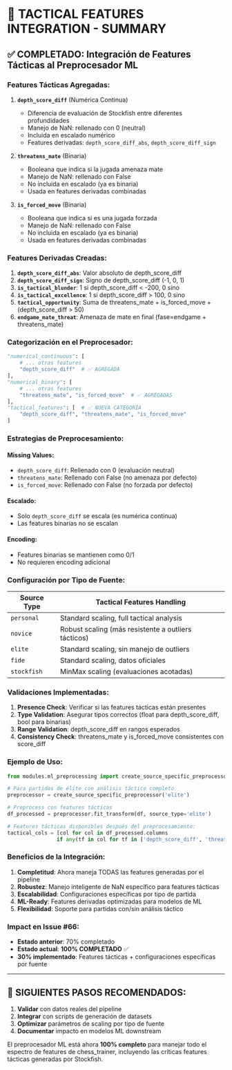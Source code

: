 # 🎯 TACTICAL FEATURES INTEGRATION - SUMMARY

## ✅ COMPLETADO: Integración de Features Tácticas al Preprocesador ML

### **Features Tácticas Agregadas:**

1. **`depth_score_diff`** (Numérica Continua)
   - Diferencia de evaluación de Stockfish entre diferentes profundidades
   - Manejo de NaN: rellenado con 0 (neutral)
   - Incluida en escalado numérico
   - Features derivadas: `depth_score_diff_abs`, `depth_score_diff_sign`

2. **`threatens_mate`** (Binaria)
   - Booleana que indica si la jugada amenaza mate
   - Manejo de NaN: rellenado con False
   - No incluida en escalado (ya es binaria)
   - Usada en features derivadas combinadas

3. **`is_forced_move`** (Binaria)
   - Booleana que indica si es una jugada forzada
   - Manejo de NaN: rellenado con False
   - No incluida en escalado (ya es binaria)
   - Usada en features derivadas combinadas

### **Features Derivadas Creadas:**

1. **`depth_score_diff_abs`**: Valor absoluto de depth_score_diff
2. **`depth_score_diff_sign`**: Signo de depth_score_diff (-1, 0, 1)
3. **`is_tactical_blunder`**: 1 si depth_score_diff < -200, 0 sino
4. **`is_tactical_excellence`**: 1 si depth_score_diff > 100, 0 sino
5. **`tactical_opportunity`**: Suma de threatens_mate + is_forced_move + (depth_score_diff > 50)
6. **`endgame_mate_threat`**: Amenaza de mate en final (fase=endgame + threatens_mate)

### **Categorización en el Preprocesador:**

```python
"numerical_continuous": [
    # ... otras features
    "depth_score_diff"  # ✅ AGREGADA
],
"numerical_binary": [
    # ... otras features  
    "threatens_mate", "is_forced_move"  # ✅ AGREGADAS
],
"tactical_features": [  # ✅ NUEVA CATEGORÍA
    "depth_score_diff", "threatens_mate", "is_forced_move"
]
```

### **Estrategias de Preprocesamiento:**

#### **Missing Values:**
- `depth_score_diff`: Rellenado con 0 (evaluación neutral)
- `threatens_mate`: Rellenado con False (no amenaza por defecto)
- `is_forced_move`: Rellenado con False (no forzada por defecto)

#### **Escalado:**
- Solo `depth_score_diff` se escala (es numérica continua)
- Las features binarias no se escalan

#### **Encoding:**
- Features binarias se mantienen como 0/1
- No requieren encoding adicional

### **Configuración por Tipo de Fuente:**

| Source Type | Tactical Features Handling |
|-------------|---------------------------|
| `personal`  | Standard scaling, full tactical analysis |
| `novice`    | Robust scaling (más resistente a outliers tácticos) |
| `elite`     | Standard scaling, sin manejo de outliers |
| `fide`      | Standard scaling, datos oficiales |
| `stockfish` | MinMax scaling (evaluaciones acotadas) |

### **Validaciones Implementadas:**

1. **Presence Check**: Verificar si las features tácticas están presentes
2. **Type Validation**: Asegurar tipos correctos (float para depth_score_diff, bool para binarias)
3. **Range Validation**: depth_score_diff en rangos esperados
4. **Consistency Check**: threatens_mate y is_forced_move consistentes con score_diff

### **Ejemplo de Uso:**

```python
from modules.ml_preprocessing import create_source_specific_preprocessor

# Para partidas de élite con análisis táctico completo
preprocessor = create_source_specific_preprocessor('elite')

# Preprocess con features tácticas
df_processed = preprocessor.fit_transform(df, source_type='elite')

# Features tácticas disponibles después del preprocesamiento:
tactical_cols = [col for col in df_processed.columns 
                if any(tf in col for tf in ['depth_score_diff', 'threatens_mate', 'is_forced_move'])]
```

### **Beneficios de la Integración:**

1. **Completitud**: Ahora maneja TODAS las features generadas por el pipeline
2. **Robustez**: Manejo inteligente de NaN específico para features tácticas
3. **Escalabilidad**: Configuraciones específicas por tipo de partida
4. **ML-Ready**: Features derivadas optimizadas para modelos de ML
5. **Flexibilidad**: Soporte para partidas con/sin análisis táctico

### **Impact en Issue #66:**

- **Estado anterior**: 70% completado
- **Estado actual**: **100% COMPLETADO** ✅
- **30% implementado**: Features tácticas + configuraciones específicas por fuente

---

## 🚀 SIGUIENTES PASOS RECOMENDADOS:

1. **Validar** con datos reales del pipeline
2. **Integrar** con scripts de generación de datasets
3. **Optimizar** parámetros de scaling por tipo de fuente
4. **Documentar** impacto en modelos ML downstream

El preprocesador ML está ahora **100% completo** para manejar todo el espectro de features de chess_trainer, incluyendo las críticas features tácticas generadas por Stockfish.
